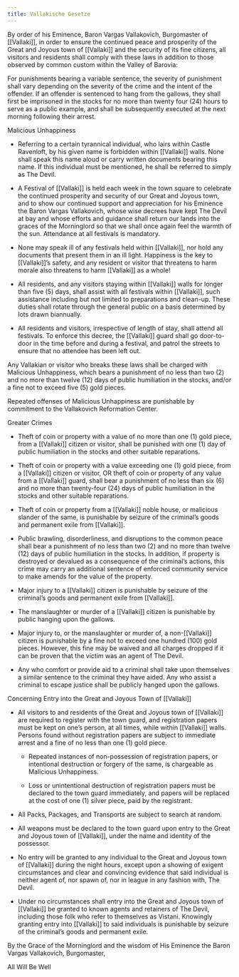 ```yaml
---
title: Vallakische Gesetze
---
```


By order of his Eminence, Baron Vargas Vallakovich, Burgomaster of [[Vallaki]], in order to ensure the continued peace and prosperity of the Great and Joyous town of [[Vallaki]] and the security of its fine citizens, all visitors and residents shall comply with these laws in addition to those observed by common custom within the Valley of Barovia:

  

For punishments bearing a variable sentence, the severity of punishment shall vary depending on the severity of the crime and the intent of the offender. If an offender is sentenced to hang from the gallows, they shall first be imprisoned in the stocks for no more than twenty four (24) hours to serve as a public example, and shall be subsequently executed at the next morning following their arrest.

  

Malicious Unhappiness

-   Referring to a certain tyrannical individual, who lairs within Castle Ravenloft, by his given name is forbidden within [[Vallaki]] walls. None shall speak this name aloud or carry written documents bearing this name. If this individual must be mentioned, he shall be referred to simply as The Devil.
    
-   A Festival of [[Vallaki]] is held each week in the town square to celebrate the continued prosperity and security of our Great and Joyous town, and to show our continued support and appreciation for his Eminence the Baron Vargas Vallakovich, whose wise decrees have kept The Devil at bay and whose efforts and guidance shall return our lands into the graces of the Morninglord so that we shall once again feel the warmth of the sun. Attendance at all festivals is mandatory.
    
-   None may speak ill of any festivals held within [[Vallaki]], nor hold any documents that present them in an ill light. Happiness is the key to [[Vallaki]]’s safety, and any resident or visitor that threatens to harm morale also threatens to harm [[Vallaki]] as a whole!
    
-   All residents, and any visitors staying within [[Vallaki]] walls for longer than five (5) days, shall assist with all festivals within [[Vallaki]], such assistance including but not limited to preparations and clean-up. These duties shall rotate through the general public on a basis determined by lots drawn biannually.
    
-   All residents and visitors, irrespective of length of stay, shall attend all festivals. To enforce this decree, the [[Vallaki]] guard shall go door-to-door in the time before and during a festival, and patrol the streets to ensure that no attendee has been left out.
    

  

Any Vallakian or visitor who breaks these laws shall be charged with Malicious Unhappiness, which bears a punishment of no less than two (2) and no more than twelve (12) days of public humiliation in the stocks, and/or a fine not to exceed five (5) gold pieces.

  

Repeated offenses of Malicious Unhappiness are punishable by commitment to the Vallakovich Reformation Center.

  

Greater Crimes

-   Theft of coin or property with a value of no more than one (1) gold piece, from a [[Vallaki]] citizen or visitor, shall be punished with one (1) day of public humiliation in the stocks and other suitable reparations.
    
-   Theft of coin or property with a value exceeding one (1) gold piece, from a [[Vallaki]] citizen or visitor, OR theft of coin or property of any value from a [[Vallaki]] guard, shall bear a punishment of no less than six (6) and no more than twenty-four (24) days of public humiliation in the stocks and other suitable reparations.
    
-   Theft of coin or property from a [[Vallaki]] noble house, or malicious slander of the same, is punishable by seizure of the criminal’s goods and permanent exile from [[Vallaki]].
    
-   Public brawling, disorderliness, and disruptions to the common peace shall bear a punishment of no less than two (2) and no more than twelve (12) days of public humiliation in the stocks. In addition, if property is destroyed or devalued as a consequence of the criminal’s actions, this crime may carry an additional sentence of enforced community service to make amends for the value of the property.
    
-   Major injury to a [[Vallaki]] citizen is punishable by seizure of the criminal’s goods and permanent exile from [[Vallaki]].
    
-   The manslaughter or murder of a [[Vallaki]] citizen is punishable by public hanging upon the gallows.
    
-   Major injury to, or the manslaughter or murder of, a non-[[Vallaki]] citizen is punishable by a fine not to exceed one hundred (100) gold pieces. However, this fine may be waived and all charges dropped if it can be proven that the victim was an agent of The Devil.
    
-   Any who comfort or provide aid to a criminal shall take upon themselves a similar sentence to the criminal they have aided. Any who assist a criminal to escape justice shall be publicly hanged upon the gallows.
    

  
Concerning Entry into the Great and Joyous Town of [[Vallaki]]

-   All visitors to and residents of the Great and Joyous town of [[Vallaki]] are required to register with the town guard, and registration papers must be kept on one’s person, at all times, while within [[Vallaki]] walls. Persons found without registration papers are subject to immediate arrest and a fine of no less than one (1) gold piece.
    
    -   Repeated instances of non-possession of registration papers, or intentional destruction or forgery of the same, is chargeable as Malicious Unhappiness.
        
    -   Loss or unintentional destruction of registration papers must be declared to the town guard immediately, and papers will be replaced at the cost of one (1) silver piece, paid by the registrant.
        
-   All Packs, Packages, and Transports are subject to search at random.
    
-   All weapons must be declared to the town guard upon entry to the Great and Joyous town of [[Vallaki]], under the name and identity of the possessor.
    
-   No entry will be granted to any individual to the Great and Joyous town of [[Vallaki]] during the night hours, except upon a showing of exigent circumstances and clear and convincing evidence that said individual is neither agent of, nor spawn of, nor in league in any fashion with, The Devil.
    
-   Under no circumstances shall entry into the Great and Joyous town of [[Vallaki]] be granted to known agents and retainers of The Devil, including those folk who refer to themselves as Vistani. Knowingly granting entry into [[Vallaki]] to said individuals is punishable by seizure of the criminal’s goods and permanent exile.
    

  

By the Grace of the Morninglord and the wisdom of His Eminence the Baron Vargas Vallakovich, Burgomaster,

  

All Will Be Well